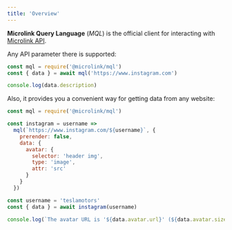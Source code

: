 ```yaml
---
title: 'Overview'
---
```


**Microlink Query Language** (*MQL*) is the official client for interacting with [Microlink API](/docs/api/getting-started/overview).

Any API parameter there is supported:

```js
const mql = require('@microlink/mql')
const { data } = await mql('https://www.instagram.com')

console.log(data.description)
```

Also, it provides you a convenient way for getting data from any website:

```js
const mql = require('@microlink/mql')

const instagram = username => 
  mql(`https://www.instagram.com/${username}`, {
    prerender: false,
    data: {
      avatar: {
        selector: 'header img',
        type: 'image',
        attr: 'src'
      }
    }
  })

const username = 'teslamotors'
const { data } = await instagram(username)

console.log(`The avatar URL is '${data.avatar.url}' (${data.avatar.size_pretty})`)
```

<Figcaption children='The only thing you need to do is declare the data you wish to obtain.' />
